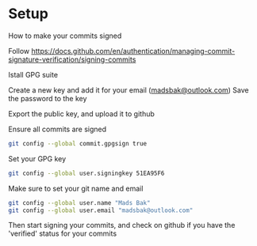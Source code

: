# Setup

How to make your commits signed

Follow
https://docs.github.com/en/authentication/managing-commit-signature-verification/signing-commits

Istall GPG suite

Create a new key and add it for your email (madsbak@outlook.com)
Save the password to the key

Export the public key, and upload it to github


Ensure all commits are signed
```bash
git config --global commit.gpgsign true
```

Set your GPG key
```bash
git config --global user.signingkey 51EA95F6
```

Make sure to set your git name and email
```bash
git config --global user.name "Mads Bak"
git config --global user.email "madsbak@outlook.com"
```

Then start signing your commits, and check on github if you have the 'verified' status for your commits



